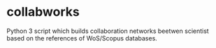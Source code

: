 # collabworks
Python 3 script which builds collaboration networks beetwen scientist based on the references of WoS/Scopus databases. 


